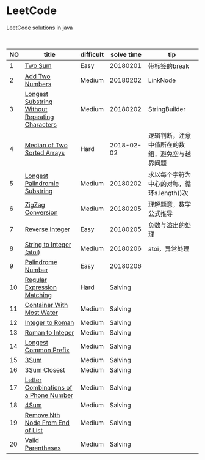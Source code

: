 # LeetCode
LeetCode solutions in java
<table>
 <thead>
  <th>NO</th>
  <th>title</th>
  <th>difficult</th>
  <th>solve time</th>
  <th>tip</th>
 </thead>
 <tbody>
  <tr>
   <td>1</td>
   <td><a href="https://leetcode.com/problems/two-sum/description/">Two Sum</a></td>
   <td>Easy</td>
   <td>20180201</td>
   <td>带标签的break</td>
  </tr>
  <tr>
   <td>2</td>
   <td><a href="https://leetcode.com/problems/add-two-numbers/">Add Two Numbers</a></td>
   <td>Medium</td>
   <td>20180202</td>
   <td>LinkNode</td>
  </tr>
  <tr>
   <td>3</td>
   <td><a href="https://leetcode.com/problems/longest-substring-without-repeating-characters/description/">Longest Substring Without Repeating Characters</a></td>
   <td>Medium</td>
   <td>20180202</td>
   <td>StringBuilder</td>
  </tr>
  <tr>
   <td>4</td>
   <td><a href="https://leetcode.com/problems/median-of-two-sorted-arrays/description/">Median of Two Sorted Arrays</a></td>
   <td>Hard</td>
   <td>2018-02-02</td>
   <td>逻辑判断，注意中值所在的数组，避免空与越界问题</td>
  </tr>
  <tr>
   <td>5</td>
   <td><a href="https://leetcode.com/problems/longest-palindromic-substring/description/">Longest Palindromic Substring</a></td>
   <td>Medium</td>
   <td>20180202</td>
   <td>求以每个字符为中心的对称，循环s.length()次</td>
  </tr>
  <tr>
   <td>6</td>
   <td><a href="https://leetcode.com/problems/zigzag-conversion/description/">ZigZag Conversion</a></td>
   <td>Medium</td>
   <td>20180205</td>
   <td>理解题意，数学公式推导</td>
  </tr>
  <tr>
   <td>7</td>
   <td><a href="https://leetcode.com/problems/reverse-integer/description/">Reverse Integer</a></td>
   <td>Easy</td>
   <td>20180205</td>
   <td>负数与溢出的处理</td>
  </tr>
  <tr>
   <td>8</td>
   <td><a href="https://leetcode.com/problems/string-to-integer-atoi/description/">String to Integer (atoi)</a></td>
   <td>Medium</td>
   <td>20180206</td>
   <td>atoi，异常处理</td>
  </tr>
  <tr>
   <td>9</td>
   <td><a href="https://leetcode.com/problems/palindrome-number/description/">Palindrome Number</a></td>
   <td>Easy</td>
   <td>20180206</td>
   <td></td>
  </tr>
  <tr>
   <td>10</td>
   <td><a href="https://leetcode.com/problems/regular-expression-matching/description/">Regular Expression Matching</a></td>
   <td>Hard</td>
   <td>Salving</td>
   <td></td>
  </tr>
  <tr>
   <td>11</td>
   <td><a href="https://leetcode.com/problems/regular-expression-matching/description/">Container With Most Water</a></td>
   <td>Medium</td>
   <td>Salving</td>
   <td></td>
  </tr>
  <tr>
   <td>12</td>
   <td><a href="https://leetcode.com/problems/regular-expression-matching/description/">Integer to Roman</a></td>
   <td>Medium</td>
   <td>Salving</td>
   <td></td>
  </tr>
  <tr>
   <td>13</td>
   <td><a href="https://leetcode.com/problems/regular-expression-matching/description/">Roman to Integer</a></td>
   <td>Medium</td>
   <td>Salving</td>
   <td></td>
  </tr>
  <tr>
   <td>14</td>
   <td><a href="https://leetcode.com/problems/regular-expression-matching/description/">Longest Common Prefix</a></td>
   <td>Medium</td>
   <td>Salving</td>
   <td></td>
  </tr>
  <tr>
   <td>15</td>
   <td><a href="https://leetcode.com/problems/regular-expression-matching/description/">3Sum</a></td>
   <td>Medium</td>
   <td>Salving</td>
   <td></td>
  </tr>
  <tr>
   <td>16</td>
   <td><a href="https://leetcode.com/problems/regular-expression-matching/description/">3Sum Closest</a></td>
   <td>Medium</td>
   <td>Salving</td>
   <td></td>
  </tr>
  <tr>
   <td>17</td>
   <td><a href="https://leetcode.com/problems/regular-expression-matching/description/">Letter Combinations of a Phone Number</a></td>
   <td>Medium</td>
   <td>Salving</td>
   <td></td>
  </tr>
  <tr>
   <td>18</td>
   <td><a href="https://leetcode.com/problems/regular-expression-matching/description/">4Sum</a></td>
   <td>Medium</td>
   <td>Salving</td>
   <td></td>
  </tr>
  <tr>
   <td>19</td>
   <td><a href="https://leetcode.com/problems/regular-expression-matching/description/">Remove Nth Node From End of List</a></td>
   <td>Medium</td>
   <td>Salving</td>
   <td></td>
  </tr>
  <tr>
   <td>20</td>
   <td><a href="https://leetcode.com/problems/regular-expression-matching/description/">Valid Parentheses</a></td>
   <td>Medium</td>
   <td>Salving</td>
   <td></td>
  </tr>
 </tbody>
  
</table>

